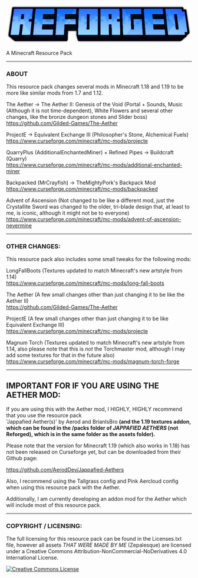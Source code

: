 ![Banner image](logo.webp)

A Minecraft Resource Pack

---
### ABOUT

This resource pack changes several mods in Minecraft 1.18 and 1.19 to be more like similar mods from 1.7 and 1.12.

The Aether -> The Aether II: Genesis of the Void (Portal + Sounds, Music (Although it is not time-dependent), White Flowers and several other changes, like the bronze dungeon stones and Slider boss)  
https://github.com/Gilded-Games/The-Aether

ProjectE -> Equivalent Exchange III (Philosopher's Stone, Alchemical Fuels)  
https://www.curseforge.com/minecraft/mc-mods/projecte

QuarryPlus (AdditionalEnchantedMiner) + Refined Pipes -> Buildcraft (Quarry)  
https://www.curseforge.com/minecraft/mc-mods/additional-enchanted-miner

Backpacked (MrCrayfish) -> TheMightyPork's Backpack Mod  
https://www.curseforge.com/minecraft/mc-mods/backpacked

Advent of Ascension (Not changed to be like a different mod, just the Crystallite Sword was changed to the older, tri-blade design that, at least to me, is iconic, although it might not be to everyone)  
https://www.curseforge.com/minecraft/mc-mods/advent-of-ascension-nevermine

---
### OTHER CHANGES:

This resource pack also includes some small tweaks for the following mods:

LongFallBoots (Textures updated to match Minecraft's new artstyle from 1.14)  
https://www.curseforge.com/minecraft/mc-mods/long-fall-boots

The Aether (A few small changes other than just changing it to be like the Aether II)  
https://github.com/Gilded-Games/The-Aether

ProjectE (A few small changes other than just changing it to be like Equivalent Exchange III)  
https://www.curseforge.com/minecraft/mc-mods/projecte

Magnum Torch (Textures updated to match Minecraft's new artstyle from 1.14, also please note that this is _not_ the Torchmaster mod, although I may add some textures  for that in the future also) 
https://www.curseforge.com/minecraft/mc-mods/magnum-torch-forge

---
## IMPORTANT FOR IF YOU ARE USING THE AETHER MOD:

If you are using this with the Aether mod, I HIGHLY, HIGHLY recommend that you use the resource pack  
'Jappafied Aether(s)' by Aerod and BrianIsBro **(and the 1.19 textures addon, which can be found in the /packs folder of _JAPPAFIED AETHERS_ (not Reforged), which is in the same folder as the assets folder).**

Please note that the version for Minecraft 1.19 (which also works in 1.18) has not been released on Curseforge yet, but can be downloaded from their Github page:

https://github.com/AerodDev/Jappafied-Aethers

Also, I recommend using the Tallgrass config and Pink Aercloud config when using this resource pack with the Aether.

Additionally, I am currently developing an addon mod for the Aether which will include most of this resource pack.

--- 
### COPYRIGHT / LICENSING:

The full licensing for this resource pack can be found in the Licenses.txt file,
however all assets _THAT WERE MADE BY ME_ (Zepalesque) are licensed under a Creative Commons Attribution-NonCommercial-NoDerivatives 4.0 International License.

<a rel="license" href="http://creativecommons.org/licenses/by-nc-nd/4.0/"><img alt="Creative Commons License" style="border-width:0" src="https://i.creativecommons.org/l/by-nc-nd/4.0/88x31.png" /></a>